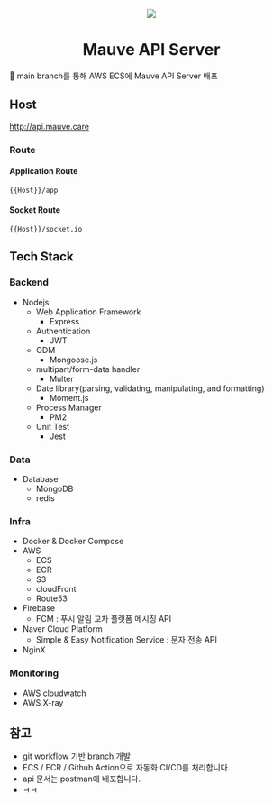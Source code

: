 <p align="center"><img src="https://user-images.githubusercontent.com/68677647/148726865-01d15dde-e2f4-4325-8672-d400a6744270.png"></p>
<h1 align="center">Mauve API Server</h1>

🚀 main branch를 통해 AWS ECS에 Mauve API Server 배포

## Host

http://api.mauve.care

### Route

#### Application Route

`{{Host}}/app`

#### Socket Route

`{{Host}}/socket.io`

## Tech Stack

### Backend

- Nodejs
  - Web Application Framework
    - Express
  - Authentication
    - JWT
  - ODM
    - Mongoose.js
  - multipart/form-data handler
    - Multer
  - Date library(parsing, validating, manipulating, and formatting)
    - Moment.js
  - Process Manager
    - PM2
  - Unit Test
    - Jest

### Data

- Database
  - MongoDB
  - redis

### Infra

- Docker & Docker Compose
- AWS
  - ECS
  - ECR
  - S3
  - cloudFront
  - Route53
- Firebase
  - FCM : 푸시 알림 교차 플랫폼 메시징 API
- Naver Cloud Platform
  - Simple & Easy Notification Service : 문자 전송 API
- NginX

### Monitoring

- AWS cloudwatch
- AWS X-ray

## 참고

- git workflow 기반 branch 개발
- ECS / ECR / Github Action으로 자동화 CI/CD를 처리합니다.
- api 문서는 postman에 배포합니다.
- ㅋㅋ
